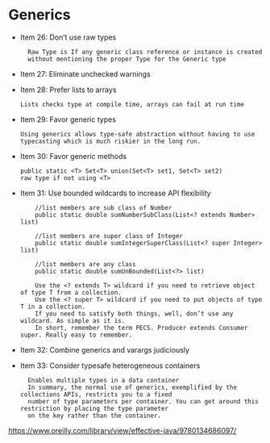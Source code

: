 
# Generics
* Item 26: Don’t use raw types
  
        Raw Type is If any generic class reference or instance is created 
        without mentioning the proper Type for the Generic type

* Item 27: Eliminate unchecked warnings
* Item 28: Prefer lists to arrays
  
      Lists checks type at compile time, arrays can fail at run time

* Item 29: Favor generic types
      
      Using generics allows type-safe abstraction without having to use typecasting which is much riskier in the long run.  

* Item 30: Favor generic methods
  
      public static <T> Set<T> union(Set<T> set1, Set<T> set2)
      raw type if not using <T>

* Item 31: Use bounded wildcards to increase API flexibility
  
          //list members are sub class of Number
          public static double sumNumberSubClass(List<? extends Number> list)

          //list members are super class of Integer
          public static double sumIntegerSuperClass(List<? super Integer> list)

          //list members are any class
          public static double sumUnBounded(List<?> list)

          Use the <? extends T> wildcard if you need to retrieve object of type T from a collection.
          Use the <? super T> wildcard if you need to put objects of type T in a collection.
          If you need to satisfy both things, well, don’t use any wildcard. As simple as it is.
          In short, remember the term PECS. Producer extends Consumer super. Really easy to remember.


* Item 32: Combine generics and varargs judiciously
* Item 33: Consider typesafe heterogeneous containers

        Enables multiple types in a data container 
        In summary, the normal use of generics, exemplified by the collections APIs, restricts you to a fixed 
        number of type parameters per container. You can get around this restriction by placing the type parameter 
        on the key rather than the container.

https://www.oreilly.com/library/view/effective-java/9780134686097/
